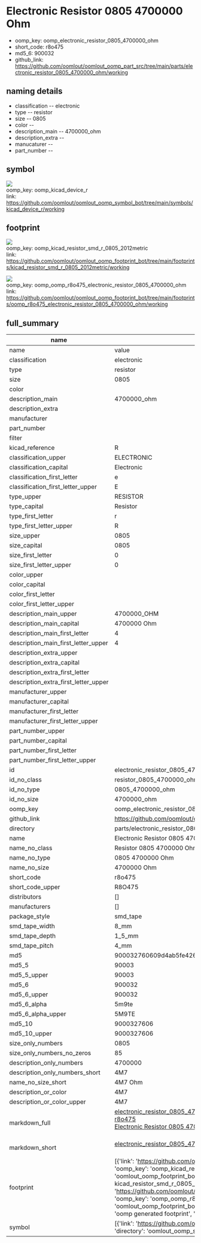 # Electronic Resistor 0805 4700000 Ohm

  
* oomp_key: oomp_electronic_resistor_0805_4700000_ohm 
* short_code: r8o475
* md5_6: 900032  
* github_link: https://github.com/oomlout/oomlout_oomp_part_src/tree/main/parts/electronic_resistor_0805_4700000_ohm/working  
## naming details
* classification -- electronic
* type -- resistor
* size -- 0805
* color -- 
* description_main -- 4700000_ohm
* description_extra -- 
* manucaturer -- 
* part_number -- 



## symbol

![](symbol/{index}/working/working_600.png)  
oomp_key: oomp_kicad_device_r  
link: https://github.com/oomlout/oomlout_oomp_symbol_bot/tree/main/symbols/kicad_device_r/working  

## footprint

![](footprint/{index}/working/working_600.png)  
oomp_key: oomp_kicad_resistor_smd_r_0805_2012metric  
link: https://github.com/oomlout/oomlout_oomp_footprint_bot/tree/main/footprints/kicad_resistor_smd_r_0805_2012metric/working  

![](footprint/{index}/working/working_600.png)  
oomp_key: oomp_oomp_r8o475_electronic_resistor_0805_4700000_ohm  
link: https://github.com/oomlout/oomlout_oomp_footprint_bot/tree/main/footprints/oomp_r8o475_electronic_resistor_0805_4700000_ohm/working  

## full_summary
| name | value | 
| --- | --- | 
| name | value | 
| classification | electronic | 
| type | resistor | 
| size | 0805 | 
| color |  | 
| description_main | 4700000_ohm | 
| description_extra |  | 
| manufacturer |  | 
| part_number |  | 
| filter |  | 
| kicad_reference | R | 
| classification_upper | ELECTRONIC | 
| classification_capital | Electronic | 
| classification_first_letter | e | 
| classification_first_letter_upper | E | 
| type_upper | RESISTOR | 
| type_capital | Resistor | 
| type_first_letter | r | 
| type_first_letter_upper | R | 
| size_upper | 0805 | 
| size_capital | 0805 | 
| size_first_letter | 0 | 
| size_first_letter_upper | 0 | 
| color_upper |  | 
| color_capital |  | 
| color_first_letter |  | 
| color_first_letter_upper |  | 
| description_main_upper | 4700000_OHM | 
| description_main_capital | 4700000 Ohm | 
| description_main_first_letter | 4 | 
| description_main_first_letter_upper | 4 | 
| description_extra_upper |  | 
| description_extra_capital |  | 
| description_extra_first_letter |  | 
| description_extra_first_letter_upper |  | 
| manufacturer_upper |  | 
| manufacturer_capital |  | 
| manufacturer_first_letter |  | 
| manufacturer_first_letter_upper |  | 
| part_number_upper |  | 
| part_number_capital |  | 
| part_number_first_letter |  | 
| part_number_first_letter_upper |  | 
| id | electronic_resistor_0805_4700000_ohm | 
| id_no_class | resistor_0805_4700000_ohm | 
| id_no_type | 0805_4700000_ohm | 
| id_no_size | 4700000_ohm | 
| oomp_key | oomp_electronic_resistor_0805_4700000_ohm | 
| github_link | https://github.com/oomlout/oomlout_oomp_part_src/tree/main/parts/electronic_resistor_0805_4700000_ohm/working | 
| directory | parts/electronic_resistor_0805_4700000_ohm | 
| name | Electronic Resistor 0805 4700000 Ohm | 
| name_no_class | Resistor 0805 4700000 Ohm | 
| name_no_type | 0805 4700000 Ohm | 
| name_no_size | 4700000 Ohm | 
| short_code | r8o475 | 
| short_code_upper | R8O475 | 
| distributors | [] | 
| manufacturers | [] | 
| package_style | smd_tape | 
| smd_tape_width | 8_mm | 
| smd_tape_depth | 1_5_mm | 
| smd_tape_pitch | 4_mm | 
| md5 | 900032760609d4ab5fe426daa8e65a65 | 
| md5_5 | 90003 | 
| md5_5_upper | 90003 | 
| md5_6 | 900032 | 
| md5_6_upper | 900032 | 
| md5_6_alpha | 5m9te | 
| md5_6_alpha_upper | 5M9TE | 
| md5_10 | 9000327606 | 
| md5_10_upper | 9000327606 | 
| size_only_numbers | 0805 | 
| size_only_numbers_no_zeros | 85 | 
| description_only_numbers | 4700000 | 
| description_only_numbers_short | 4M7 | 
| name_no_size_short | 4M7 Ohm | 
| description_or_color | 4M7 | 
| description_or_color_upper | 4M7 | 
| markdown_full | [electronic_resistor_0805_4700000_ohm](https://github.com/oomlout/oomlout_oomp_part_src/tree/main/parts/electronic_resistor_0805_4700000_ohm/working)<br>[r8o475](https://github.com/oomlout/oomlout_oomp_part_src/tree/main/parts/electronic_resistor_0805_4700000_ohm/working)<br>[Electronic Resistor 0805 4700000 Ohm](https://github.com/oomlout/oomlout_oomp_part_src/tree/main/parts/electronic_resistor_0805_4700000_ohm/working)<br><br> | 
| markdown_short | [electronic_resistor_0805_4700000_ohm](https://github.com/oomlout/oomlout_oomp_part_src/tree/main/parts/electronic_resistor_0805_4700000_ohm/working)<br><br> | 
| footprint | [{'link': 'https://github.com/oomlout/oomlout_oomp_footprint_bot/tree/main/foootprntss/kicad_resistor_smd_r_0805_2012metric', 'oomp_key': 'oomp_kicad_resistor_smd_r_0805_2012metric', 'directory': 'oomlout_oomp_footprint_bot/footprints/kicad_resistor_smd_r_0805_2012metric//working/working.kicad_mod', 'note': 'source footprint kicad_resistor_smd_r_0805_2012metric', 'index': 0}, {'link': 'https://github.com/oomlout/oomlout_oomp_footprint_bot/tree/main/foootprntss/oomp_r8o475_electronic_resistor_0805_4700000_ohm', 'oomp_key': 'oomp_oomp_r8o475_electronic_resistor_0805_4700000_ohm', 'directory': 'oomlout_oomp_footprint_bot/footprints/oomp_r8o475_electronic_resistor_0805_4700000_ohm//working/working.kicad_mod', 'note': 'oomp generated footprint', 'index': 1}] | 
| symbol | [{'link': 'https://github.com/oomlout/oomlout_oomp_symbol_bot/tree/main/symbols/kicad_device_r', 'oomp_key': 'oomp_kicad_device_r', 'directory': 'oomlout_oomp_symbol_bot/symbols/kicad_device_r//working/working.kicad_sym', 'index': 0}] | 
